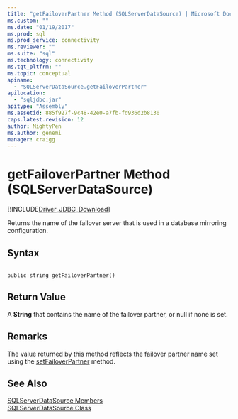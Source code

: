 ```yaml
---
title: "getFailoverPartner Method (SQLServerDataSource) | Microsoft Docs"
ms.custom: ""
ms.date: "01/19/2017"
ms.prod: sql
ms.prod_service: connectivity
ms.reviewer: ""
ms.suite: "sql"
ms.technology: connectivity
ms.tgt_pltfrm: ""
ms.topic: conceptual
apiname: 
  - "SQLServerDataSource.getFailoverPartner"
apilocation: 
  - "sqljdbc.jar"
apitype: "Assembly"
ms.assetid: 885f927f-9c48-42e0-a7fb-fd936d2b8130
caps.latest.revision: 12
author: MightyPen
ms.author: genemi
manager: craigg
---
```

# getFailoverPartner Method (SQLServerDataSource)
[!INCLUDE[Driver_JDBC_Download](../../../includes/driver_jdbc_download.md)]

  Returns the name of the failover server that is used in a database mirroring configuration.  
  
## Syntax  
  
```  
  
public string getFailoverPartner()  
```  
  
## Return Value  
 A **String** that contains the name of the failover partner, or null if none is set.  
  
## Remarks  
 The value returned by this method reflects the failover partner name set using the [setFailoverPartner](../../../connect/jdbc/reference/setfailoverpartner-method-sqlserverdatasource.md) method.  
  
## See Also  
 [SQLServerDataSource Members](../../../connect/jdbc/reference/sqlserverdatasource-members.md)   
 [SQLServerDataSource Class](../../../connect/jdbc/reference/sqlserverdatasource-class.md)  
  
  
